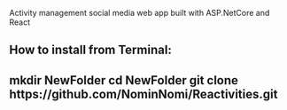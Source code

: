 Activity management social media web app built with ASP.NetCore and React

<h2>How to install from Terminal:<h2/>
<body>
  mkdir NewFolder
  cd NewFolder
  git clone https://github.com/NominNomi/Reactivities.git

</body>



